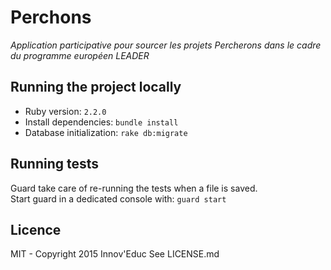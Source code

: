 # Perchons

_Application participative pour sourcer les projets Percherons dans le cadre du programme européen LEADER_

## Running the project locally

* Ruby version: `2.2.0`
* Install dependencies: `bundle install`
* Database initialization: `rake db:migrate`

## Running tests

Guard take care of re-running the tests when a file is saved.  
Start guard in a dedicated console with: `guard start`

## Licence

MIT - Copyright 2015 Innov'Educ
See LICENSE.md
